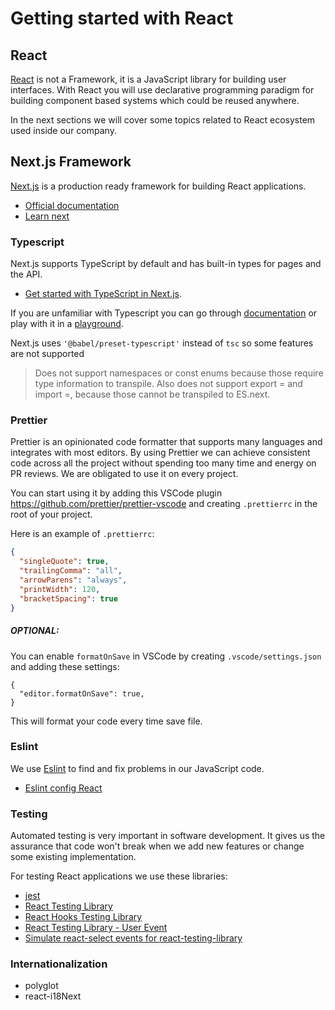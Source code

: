 # Getting started with React

## React

[React](https://reactjs.org/) is not a Framework, it is a JavaScript library for building user interfaces.
With React you will use declarative programming paradigm for building component based systems which could be reused anywhere.

In the next sections we will cover some topics related to React ecosystem used inside our company.

## Next.js Framework

[Next.js](https://nextjs.org/) is a production ready framework for building React applications.

- [Official documentation](https://nextjs.org/docs/getting-started)
- [Learn next](https://nextjs.org/learn/basics/create-nextjs-app)

### Typescript

Next.js supports TypeScript by default and has built-in types for pages and the API.
- [Get started with TypeScript in Next.js](https://nextjs.org/docs/basic-features/typescript).


If you are unfamiliar with Typescript you can go through [documentation](https://www.typescriptlang.org/docs/home.html) or play with it in a [playground](https://www.typescriptlang.org/play/index.html).

Next.js uses `'@babel/preset-typescript'` instead of `tsc` so some features are not supported

> Does not support namespaces or const enums because those require type information to transpile. Also does not support export = and import =, because those cannot be transpiled to ES.next.

### Prettier

Prettier is an opinionated code formatter that supports many languages
and integrates with most editors. By using Prettier we can achieve consistent code across all the project without spending too many time and energy on PR reviews.
We are obligated to use it on every project.

You can start using it by adding this VSCode plugin https://github.com/prettier/prettier-vscode and creating `.prettierrc` in the root of your project.

Here is an example of `.prettierrc`:
```json
{
  "singleQuote": true,
  "trailingComma": "all",
  "arrowParens": "always",
  "printWidth": 120,
  "bracketSpacing": true
}
```
##### OPTIONAL:
You can enable `formatOnSave` in VSCode by creating `.vscode/settings.json` and adding these settings:
```
{
  "editor.formatOnSave": true,
}
```
This will format your code every time save file.

### Eslint

We use [Eslint](https://eslint.org/) to find and fix problems in our JavaScript code.

- [Eslint config React](https://www.npmjs.com/package/@infinumjs/eslint-config-react)

### Testing

Automated testing is very important in software development. It gives us the assurance that code won't break when we add new features or change some existing implementation.

For testing React applications we use these libraries:
- [jest](https://jestjs.io/)
- [React Testing Library](https://testing-library.com/docs/react-testing-library/intro)
- [React Hooks Testing Library](https://github.com/testing-library/react-hooks-testing-library)
- [React Testing Library - User Event](https://github.com/testing-library/user-event)
- [Simulate react-select events for react-testing-library](https://github.com/romgain/react-select-event)

### Internationalization

- polyglot
- react-i18Next
